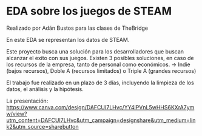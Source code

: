 # EDA sobre los juegos de STEAM
Realizado por Adán Bustos para las clases de TheBridge

En este EDA se representan los datos de STEAM.

Este proyecto busca una solución para los desarrolladores que buscan alcanzar el exito con sus juegos. Existen 3 posibles soluciones, en caso de los recursos de la empresa, tanto de personal como económicos. -> Indie (bajos recursos), Doble A (recursos limitados) o Triple A (grandes recursos)

El trabajo fue realizado en un plazo de 3 días, incluyendo la limpieza de los datos, el análisis y la hipótesis.

La presentación:
https://www.canva.com/design/DAFCUI7LHvc/YY4lPVnL5wHHS6KXrA7ymw/view?utm_content=DAFCUI7LHvc&utm_campaign=designshare&utm_medium=link2&utm_source=sharebutton

